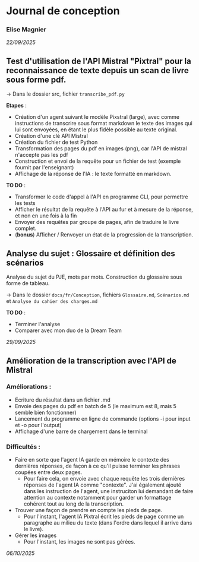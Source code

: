 # Journal de conception
### Elise Magnier

*22/09/2025*
## Test d'utilisation de l'API Mistral "Pixtral" pour la reconnaissance de texte depuis un scan de livre sous forme pdf. 

-> Dans le dossier src, fichier ``transcribe_pdf.py``

**Etapes** : 
- Création d'un agent suivant le modèle Pixstral (large), avec comme instructions de transcrire sous format markdown le texte des images qui lui sont envoyées, en étant le plus fidèle possible au texte original.
- Création d'une clé API Mistral
- Création du fichier de test Python
- Transformation des pages du pdf en images (png), car l'API de mistral n'accepte pas les pdf
- Construction et envoi de la requête pour un fichier de test (exemple fournit par l'enseignant)
- Affichage de la réponse de l'IA : le texte formatté en markdown.

**TO DO** : 
- Transformer le code d'appel à l'API en programme CLI, pour permettre les tests
- Afficher le résultat de la requête à l'API au fur et à mesure de la réponse, et non en une fois à la fin
- Envoyer des requêtes par groupe de pages, afin de traduire le livre complet. 
- (**bonus**) Afficher / Renvoyer un état de la progression de la transcription.

## Analyse du sujet : Glossaire et définition des scénarios
Analyse du sujet du PJE, mots par mots. Construction du glossaire sous forme de tableau.

-> Dans le dossier ``docs/fr/Conception``, fichiers ``Glossaire.md``, ``Scénarios.md`` et ``Analyse du cahier des charges.md``

**TO DO** : 
- Terminer l'analyse
- Comparer avec mon duo de la Dream Team


*29/09/2025*
## Amélioration de la transcription avec l'API de Mistral 

### Améliorations :
- Ecriture du résultat dans un fichier .md
- Envoie des pages du pdf en batch de 5 (le maximum est 8, mais 5 semble bien fonctionner)
- Lancement du programme en ligne de commande (options -i pour input et -o pour l'output)
- Affichage d'une barre de chargement dans le terminal

### Difficultés : 
- Faire en sorte que l'agent IA garde en mémoire le contexte des dernières réponses, de façon à ce qu'il puisse terminer les phrases coupées entre deux pages.
    * Pour faire cela, on envoie avec chaque requête les trois dernières réponses de l'agent IA comme "contexte". J'ai également ajouté dans les instruction de l'agent, une instruciton lui demandant de faire attention au contexte notamment pour garder un formattage cohérent tout au long de la transcription.
- Trouver une façon de prendre en compte les pieds de page. 
    * Pour l'instant, l'agent IA Pixtral écrit les pieds de page comme un paragraphe au milieu du texte (dans l'ordre dans lequel il arrive dans le livre).
- Gérer les images
    * Pour l'instant, les images ne sont pas gérées.


*06/10/2025*


